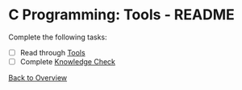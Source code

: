 # C Programming: Tools - README
Complete the following tasks:
- [ ] Read through [Tools](tools.md)
- [ ] Complete [Knowledge Check](knowledge_check.md)

[Back to Overview](../README.md)